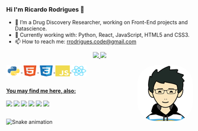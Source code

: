 ### Hi I'm Ricardo Rodrigues 👋

<!--
**rrodrigues345/rrodrigues345** is a ✨ _special_ ✨ repository because its `README.md` (this file) appears on your GitHub profile.

- 🔭 I’m currently working on Front-End projects
- | Drug Discovery Researcher🧬 | Scientist | Linux user |
- 🌱 I’m currently learning Python, React, JavaScript, HTML5 and CSS3.
- 👯 I’m looking to collaborate on ...
- 🤔 I’m looking for help with ...
- 💬 Ask me about ...
- 📫 How to reach me: rrodrigues.edu@gmail.com
- 😄 Pronouns: ...
- ⚡ Fun fact: ...

avatar: https://picrew.me/image_maker/1435637

-->

- 🧬 I’m a Drug Discovery Researcher, working on Front-End projects and Datascience. 
- 🌱 Currently working with: Python, React, JavaScript, HTML5 and CSS3.
- 📫 How to reach me: rrodrigues.code@gmail.com

<div align="center">
  <a href="https://github.com/rrodrigues345">
  <img height="170em" src="https://github-readme-stats.vercel.app/api?username=rrodrigues345&show_icons=true&theme=dark&include_all_commits=true&count_private=true"/>
  <img height="170em" src="https://github-readme-stats.vercel.app/api/top-langs/?username=rrodrigues345&layout=compact&langs_count=7&theme=dark"/>
</div>

<div style="display: inline_block"><br>
  <img align="center" alt="Python" height="30" width="40" src="https://raw.githubusercontent.com/devicons/devicon/master/icons/python/python-original.svg">
  <img align="center" alt="HTML" height="30" width="40" src="https://raw.githubusercontent.com/devicons/devicon/master/icons/html5/html5-original.svg">
  <img align="center" alt="CSS" height="30" width="40" src="https://raw.githubusercontent.com/devicons/devicon/master/icons/css3/css3-original.svg">
  <img align="center" alt="Js" height="30" width="40" src="https://raw.githubusercontent.com/devicons/devicon/master/icons/javascript/javascript-plain.svg">
  <!-- <img align="center" alt="Ts" height="30" width="40" src="https://raw.githubusercontent.com/devicons/devicon/master/icons/typescript/typescript-plain.svg"> -->
  <img align="center" alt="React" height="30" width="40" src="https://raw.githubusercontent.com/devicons/devicon/master/icons/react/react-original.svg">
  <!-- <img align="center" alt="Csharp" height="30" width="40" src="https://raw.githubusercontent.com/devicons/devicon/master/icons/csharp/csharp-original.svg"> -->
  <img align="right" alt="My-Avatar" height="150" style="border-radius:50px;" src="https://github.com/rrodrigues345/rrodrigues345/raw/main/avatar-01.gif?width=676&height=676">
</div>
  
  ##
 #### You may find me here, also:
 <div>
   <a href="https://www.youtube.com/channel/UCncgz7MAE8eWgp72VaKdbIw" target="_blank"><img src="https://img.shields.io/badge/YouTube-FF0000?style=for-the-badge&logo=youtube&logoColor=white" target="_blank"></a>
  <a href="https://instagram.com/rrodrigues.dev" target="_blank"><img src="https://img.shields.io/badge/-Instagram-%23E4405F?style=for-the-badge&logo=instagram&logoColor=white" target="_blank"></a>
 	<a href="https://www.twitch.tv/rrodrigues345" target="_blank"><img src="https://img.shields.io/badge/Twitch-9146FF?style=for-the-badge&logo=twitch&logoColor=white" target="_blank"></a>
 <a href="https://discordapp.com/users/816452626559926272" target="_blank"><img src="https://img.shields.io/badge/Discord-7289DA?style=for-the-badge&logo=discord&logoColor=white" target="_blank"></a> 
  <a href = "mailto:rrodrigues.code@gmail.com"><img src="https://img.shields.io/badge/-Gmail-%23333?style=for-the-badge&logo=gmail&logoColor=white" target="_blank"></a>
  <a href="https://www.linkedin.com/in/rrodrigues345" target="_blank"><img src="https://img.shields.io/badge/-LinkedIn-%230077B5?style=for-the-badge&logo=linkedin&logoColor=white" target="_blank"></a> 
 
##
   
  ![Snake animation](https://github.com/rrodrigues345/rrodrigues345/blob/output/github-contribution-grid-snake.svg)  
</div>
  
 
